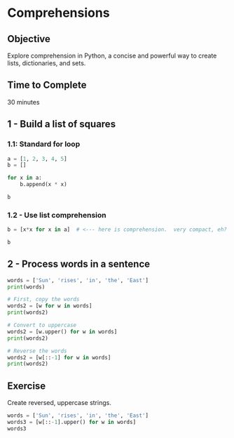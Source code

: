 # Comprehensions

## Objective
Explore comprehension in Python, a concise and powerful way to create lists, dictionaries, and sets.

## Time to Complete

30 minutes

## 1 - Build a list of squares

### 1.1: Standard for loop

```python
a = [1, 2, 3, 4, 5]
b = []

for x in a:
    b.append(x * x)

b
```

### 1.2 - Use list comprehension

```python
b = [x*x for x in a]  # <--- here is comprehension.  very compact, eh?

b
```

## 2 - Process words in a sentence

```python
words = ['Sun', 'rises', 'in', 'the', 'East']
print(words)
```

```python
# First, copy the words
words2 = [w for w in words]
print(words2)
```

```python
# Convert to uppercase
words2 = [w.upper() for w in words]
print(words2)
```

```python
# Reverse the words
words2 = [w[::-1] for w in words]
print(words2)
```

## Exercise

Create reversed, uppercase strings.

```python
words = ['Sun', 'rises', 'in', 'the', 'East']
words3 = [w[::-1].upper() for w in words]
words3
```